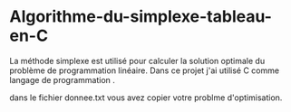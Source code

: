 # Algorithme-du-simplexe-tableau-en-C
La méthode simplexe  est utilisé pour calculer la solution optimale du problème de programmation linéaire. Dans ce projet j'ai utilisé C comme langage  de programmation .


dans le fichier donnee.txt  vous avez copier votre  problme d'optimisation.
